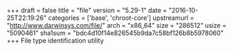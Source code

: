 +++
draft = false
title = "file"
version = "5.29-1"
date = "2016-10-25T22:19:26"
categories = ['base', 'chroot-core']
upstreamurl = "http://www.darwinsys.com/file/"
arch = "x86_64"
size = "286512"
usize = "5090461"
sha1sum = "bdc4d10f14e826545b9da7c58bf126b8b5978060"
+++
File type identification utility